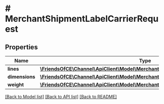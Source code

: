 # # MerchantShipmentLabelCarrierRequest

## Properties

Name | Type | Description | Notes
------------ | ------------- | ------------- | -------------
**lines** | [**\FriendsOfCE\Channel\ApiClient\Model\MerchantShipmentLineRequest[]**](MerchantShipmentLineRequest.md) |  |
**dimensions** | [**\FriendsOfCE\Channel\ApiClient\Model\MerchantShipmentPackageDimensionsRequest**](MerchantShipmentPackageDimensionsRequest.md) |  |
**weight** | [**\FriendsOfCE\Channel\ApiClient\Model\MerchantShipmentPackageWeightRequest**](MerchantShipmentPackageWeightRequest.md) |  |

[[Back to Model list]](../../README.md#models) [[Back to API list]](../../README.md#endpoints) [[Back to README]](../../README.md)
